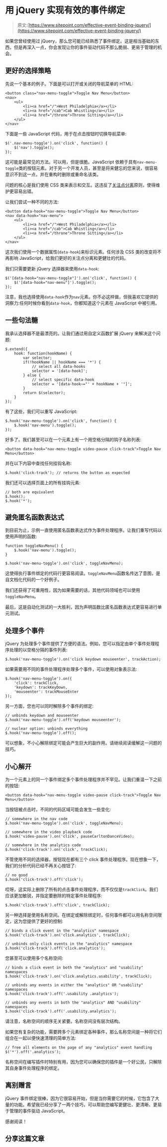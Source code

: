 # 用 jQuery 实现有效的事件绑定

> 原文:[https://www.sitepoint.com/effective-event-binding-jquery/](https://www.sitepoint.com/effective-event-binding-jquery/)

如果您曾经使用过 jQuery，那么您可能已经熟悉了事件绑定。这是相当基础的东西，但是再深入一点，你会发现让你的事件驱动代码不那么脆弱、更易于管理的机会。

## 更好的选择策略

先说一个基本的例子。下面是可以打开或关闭的导航菜单的 HTML:

```
<button class="nav-menu-toggle">Toggle Nav Menu</button>
<nav>
    <ul>
        <li><a href="/">West Philadelphia</a></li>
        <li><a href="/cab">Cab Whistling</a></li>
        <li><a href="/throne">Throne Sitting</a></li>
    </ul>
</nav>
```

下面是一些 JavaScript 代码，用于在点击按钮时切换导航菜单:

```
$('.nav-menu-toggle').on('click', function() {
    $('nav').toggle();
});
```

这可能是最常见的方法。可以用，但是很脆。JavaScript 依赖于具有`nav-menu-toggle`类的按钮元素。对于另一个开发人员，甚至是将来健忘的您来说，很容易意识不到这一点，并在重构时删除或重命名该类。

问题的核心是我们使用 CSS 类来表示和交互。这违反了[关注点分离](http://en.wikipedia.org/wiki/Separation_of_concerns#HTML.2C_CSS.2C_JavaScript)原则，使得维护更容易出错。

让我们尝试一种不同的方法:

```
<button data-hook="nav-menu-toggle">Toggle Nav Menu</button>
<nav data-hook="nav-menu">
    <ul>
        <li><a href="/">West Philadelphia</a></li>
        <li><a href="/cab">Cab Whistling</a></li>
        <li><a href="/throne">Throne Sitting</a></li>
    </ul>
</nav>
```

这次我们使用一个数据属性(`data-hook`)来标识元素。任何涉及 CSS 类的改变将不再影响 JavaScript，给我们更好的关注点分离和更健壮的代码。

我们只需要更新 jQuery 选择器来使用`data-hook`:

```
$('[data-hook="nav-menu-toggle"]').on('click', function() {
    $('[data-hook="nav-menu"]').toggle();
});
```

注意，我也选择使用`data-hook`作为`nav`元素。你不必这样做，但我喜欢它提供的洞察力:任何时候你看到`data-hook`，你都知道这个元素在 JavaScript 中被引用。

## 一些句法糖

我承认选择器不是最漂亮的。让我们通过用自定义函数扩展 jQuery 来解决这个问题:

```
$.extend({
    hook: function(hookName) {
        var selector;
        if(!hookName || hookName === '*') {
            // select all data-hooks
            selector = '[data-hook]';
        } else {
            // select specific data-hook
            selector = '[data-hook~="' + hookName + '"]';
        }
        return $(selector);
    }
});
```

有了这些，我们可以重写 JavaScript:

```
$.hook('nav-menu-toggle').on('click', function() {
    $.hook('nav-menu').toggle();
});
```

好多了。我们甚至可以在一个元素上有一个用空格分隔的钩子名称列表:

```
<button data-hook="nav-menu-toggle video-pause click-track">Toggle Nav Menu</button>
```

并在以下内容中查找任何挂钩名称:

```
$.hook('click-track'); // returns the button as expected
```

我们还可以选择页面上的所有挂钩元素:

```
// both are equivalent
$.hook();
$.hook('*');
```

## 避免匿名函数表达式

到目前为止，示例一直使用匿名函数表达式作为事件处理程序。让我们重写代码以使用声明的函数:

```
function toggleNavMenu() {
    $.hook('nav-menu').toggle();
}

$.hook('nav-menu-toggle').on('click', toggleNavMenu);
```

这使得执行事件绑定的代码行更容易阅读。`toggleNavMenu`函数名传达了意图，是自文档化代码的一个好例子。

我们还获得了可重用性，因为如果需要的话，其他代码领域也可以使用`toggleNavMenu`。

最后，这是自动化测试的一大胜利，因为声明函数比匿名函数表达式更容易进行单元测试。

## 处理多个事件

jQuery 为处理多个事件提供了方便的语法。例如，您可以指定由单个事件处理程序处理的以空格分隔的事件列表:

```
$.hook('nav-menu-toggle').on('click keydown mouseenter', trackAction);
```

如果需要用不同的事件处理程序处理多个事件，可以使用对象表示法:

```
$.hook('nav-menu-toggle').on({
    'click': trackClick,
    'keydown': trackKeyDown,
    'mouseenter': trackMouseEnter
});
```

另一方面，您也可以同时解除多个事件的绑定:

```
// unbinds keydown and mouseenter
$.hook('nav-menu-toggle').off('keydown mouseenter');

// nuclear option: unbinds everything
$.hook('nav-menu-toggle').off();
```

可以想象，不小心解除绑定可能会产生巨大的副作用。请继续阅读缓解这一问题的技巧。

## 小心解开

为一个元素上的同一个事件绑定多个事件处理程序并不罕见。让我们重温一下之前的按钮:

```
<button data-hook="nav-menu-toggle video-pause click-track">Toggle Nav Menu</button>
```

当按钮被点击时，不同的代码区域可能会发生一些变化:

```
// somewhere in the nav code
$.hook('nav-menu-toggle').on('click', toggleNavMenu);

// somewhere in the video playback code
$.hook('video-pause').on('click', pauseCarltonDanceVideo);

// somewhere in the analytics code
$.hook('click-track').on('click', trackClick);
```

不管使用不同的选择器，按钮现在都有三个 click 事件处理程序。现在想象一下，我们的分析代码已经不再关心按钮了:

```
// no good
$.hook('click-track').off('click');
```

哎呀，这实际上删除了所有的点击事件处理程序，而不仅仅是`trackClick`。我们应该更加敏锐，并指定要删除的特定事件处理程序:

```
$.hook('click-track').off('click', trackClick);
```

另一种选择是使用名称空间。在绑定或解除绑定时，任何事件都可以用名称空间限定，这为您提供了更好的控制:

```
// binds a click event in the "analytics" namespace
$.hook('click-track').on('click.analytics', trackClick);

// unbinds only click events in the "analytics" namespace
$.hook('click-track').off('click.analytics');
```

您甚至可以使用多个名称空间:

```
// binds a click event in both the "analytics" and "usability" namespaces
$.hook('click-track').on('click.analytics.usability', trackClick);

// unbinds any events in either the "analytics" OR "usability" namespaces
$.hook('click-track').off('.usability .analytics');

// unbinds any events in both the "analytics" AND "usability" namespaces
$.hook('click-track').off('.usability.analytics');
```

请注意，名称空间的顺序无关紧要。名称空间没有层次结构。

如果您有复杂的功能，需要跨多个元素绑定各种事件，那么名称空间是一种将它们组合在一起以便快速清理的简单方法:

```
// free all elements on the page of any "analytics" event handling
$('*').off('.analytics');
```

名称空间在编写插件时特别有用，因为您可以确保您的插件是一个好公民，只解除其自身事件处理程序的绑定。

## 离别赠言

jQuery 事件绑定很棒，因为它很容易开始，但是当你需要它的时候，它包含了大量的功能。希望我已经分享了一两个技巧，可以帮助您编写更健壮、更清晰、更易于管理的事件驱动 JavaScript。

感谢阅读！

## 分享这篇文章